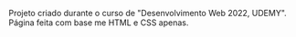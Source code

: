 Projeto criado durante o curso de "Desenvolvimento Web 2022, UDEMY".
Página feita com base me HTML e CSS apenas.
